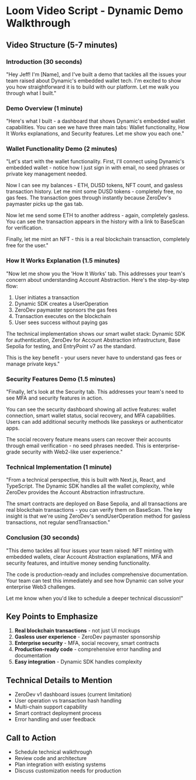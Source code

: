 # Loom Video Script - Dynamic Demo Walkthrough

## Video Structure (5-7 minutes)

### Introduction (30 seconds)
"Hey Jeff! I'm [Name], and I've built a demo that tackles all the issues your team raised about Dynamic's embedded wallet tech. I'm excited to show you how straightforward it is to build with our platform. Let me walk you through what I built."

### Demo Overview (1 minute)
"Here's what I built - a dashboard that shows Dynamic's embedded wallet capabilities. You can see we have three main tabs: Wallet functionality, How It Works explanations, and Security features. Let me show you each one."

### Wallet Functionality Demo (2 minutes)
"Let's start with the wallet functionality. First, I'll connect using Dynamic's embedded wallet - notice how I just sign in with email, no seed phrases or private key management needed.

Now I can see my balances - ETH, DUSD tokens, NFT count, and gasless transaction history. Let me mint some DUSD tokens - completely free, no gas fees. The transaction goes through instantly because ZeroDev's paymaster picks up the gas tab.

Now let me send some ETH to another address - again, completely gasless. You can see the transaction appears in the history with a link to BaseScan for verification.

Finally, let me mint an NFT - this is a real blockchain transaction, completely free for the user."

### How It Works Explanation (1.5 minutes)
"Now let me show you the 'How It Works' tab. This addresses your team's concern about understanding Account Abstraction. Here's the step-by-step flow:

1. User initiates a transaction
2. Dynamic SDK creates a UserOperation
3. ZeroDev paymaster sponsors the gas fees
4. Transaction executes on the blockchain
5. User sees success without paying gas

The technical implementation shows our smart wallet stack: Dynamic SDK for authentication, ZeroDev for Account Abstraction infrastructure, Base Sepolia for testing, and EntryPoint v7 as the standard.

This is the key benefit - your users never have to understand gas fees or manage private keys."

### Security Features Demo (1.5 minutes)
"Finally, let's look at the Security tab. This addresses your team's need to see MFA and security features in action.

You can see the security dashboard showing all active features: wallet connection, smart wallet status, social recovery, and MFA capabilities. Users can add additional security methods like passkeys or authenticator apps.

The social recovery feature means users can recover their accounts through email verification - no seed phrases needed. This is enterprise-grade security with Web2-like user experience."

### Technical Implementation (1 minute)
"From a technical perspective, this is built with Next.js, React, and TypeScript. The Dynamic SDK handles all the wallet complexity, while ZeroDev provides the Account Abstraction infrastructure.

The smart contracts are deployed on Base Sepolia, and all transactions are real blockchain transactions - you can verify them on BaseScan. The key insight is that we're using ZeroDev's sendUserOperation method for gasless transactions, not regular sendTransaction."

### Conclusion (30 seconds)
"This demo tackles all four issues your team raised: NFT minting with embedded wallets, clear Account Abstraction explanations, MFA and security features, and intuitive money sending functionality.

The code is production-ready and includes comprehensive documentation. Your team can test this immediately and see how Dynamic can solve your enterprise Web3 challenges.

Let me know when you'd like to schedule a deeper technical discussion!"

## Key Points to Emphasize

1. **Real blockchain transactions** - not just UI mockups
2. **Gasless user experience** - ZeroDev paymaster sponsorship
3. **Enterprise security** - MFA, social recovery, smart contracts
4. **Production-ready code** - comprehensive error handling and documentation
5. **Easy integration** - Dynamic SDK handles complexity

## Technical Details to Mention

- ZeroDev v1 dashboard issues (current limitation)
- User operation vs transaction hash handling
- Multi-chain support capability
- Smart contract deployment process
- Error handling and user feedback

## Call to Action

- Schedule technical walkthrough
- Review code and architecture
- Plan integration with existing systems
- Discuss customization needs for production

